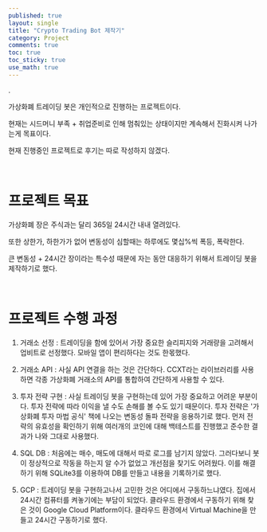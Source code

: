```yaml
---
published: true
layout: single
title: "Crypto Trading Bot 제작기"
category: Project
comments: true
toc: true
toc_sticky: true
use_math: true
---
```


.

가상화폐 트레이딩 봇은 개인적으로 진행하는 프로젝트이다.

현재는 시드머니 부족 + 취업준비로 인해 멈춰있는 상태이지만 계속해서 진화시켜 나가는게 목표이다.

현재 진행중인 프로젝트로 후기는 따로 작성하지 않겠다.

<br/>

# 프로젝트 목표

가상화폐 장은 주식과는 달리 365일 24시간 내내 열려있다.

또한 상한가, 하한가가 없어 변동성이 심할때는 하루에도 몇십%씩 폭등, 폭락한다.

큰 변동성 + 24시간 장이라는 특수성 때문에 자는 동안 대응하기 위해서 트레이딩 봇을 제작하기로 했다.

<br/>

# 프로젝트 수행 과정

1. 거래소 선정 : 트레이딩을 함에 있어서 가장 중요한 슬리피지와 거래량을 고려해서 업비트로 선정했다. 모바일 앱이 편리하다는 것도 한몫했다.

   

2. 거래소 API : 사실 API 연결을 하는 것은 간단하다. CCXT라는 라이브러리를 사용하면 각종 가상화폐 거래소의 API를 통합하여 간단하게 사용할 수 있다.

   

3. 투자 전략 구현 : 사실 트레이딩 봇을 구현하는데 있어 가장 중요하고 어려운 부분이다. 투자 전략에 따라 이익을 낼 수도 손해를 볼 수도 있기 때문이다. 투자 전략은 '가상화폐 투자 마법 공식' 책에 나오는 변동성 돌파 전략을 응용하기로 했다. 먼저 전략의 유효성을 확인하기 위해 여러개의 코인에 대해 백테스트를 진행했고 준수한 결과가 나와 그대로 사용했다. 

   

4. SQL DB : 처음에는 매수, 매도에 대해서 따로 로그를 남기지 않았다. 그러다보니 봇이 정상적으로 작동을 하는지 알 수가 없었고 개선점을 찾기도 어려웠다. 이를 해결하기 위해 SQLite3를 이용하여 DB를 만들고 내용을 기록하기로 했다.

   

5. GCP : 트레이딩 봇을 구현하고나서 고민한 것은 어디에서 구동하느냐였다. 집에서 24시간 컴퓨터를 켜놓기에는 부담이 되었다. 클라우드 환경에서 구동하기 위해 찾은 것이 Google Cloud Platform이다. 클라우드 환경에서 Virtual Machine을 만들고 24시간 구동하기로 했다.